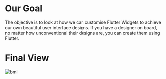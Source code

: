 # Our Goal
The objective is to look at how we can customise Flutter Widgets to achieve our own beautiful user interface designs. If you have a designer on board, no matter how unconventional their designs are, you can create them using Flutter.

# Final View
![bmi](https://user-images.githubusercontent.com/74127239/137631878-95bd8962-bdc5-4cc2-be7d-8f7eae587bcd.gif)
